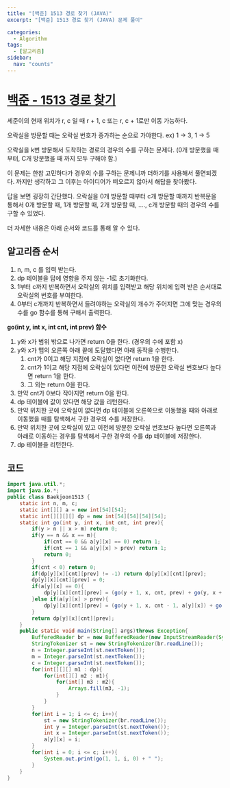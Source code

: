 ```yaml
---
title: "[백준] 1513 경로 찾기 (JAVA)"
excerpt: "[백준] 1513 경로 찾기 (JAVA) 문제 풀이"

categories:
  - Algorithm
tags:
  - [알고리즘]
sidebar:
  nav: "counts"
---
```


# [백준 - 1513 경로 찾기](https://www.acmicpc.net/problem/1513)

세준이의 현재 위치가 r, c 일 때 r + 1, c 또는 r, c + 1로만 이동 가능하다.

오락실을 방문할 때는 오락실 번호가 증가하는 순으로 가야한다. ex) 1 → 3, 1 → 5

오락실을 k번 방문해서 도착하는 경로의 경우의 수를 구하는 문제다. (0개 방문했을 때부터, C개 방문했을 때 까지 모두 구해야 함.)

이 문제는 한참 고민하다가 경우의 수를 구하는 문제니까 더하기를 사용해서 풀면되겠다. 까지만 생각하고 그 이후는 아이디어가 떠오르지 않아서 해답을 찾아봤다.

답을 보면 굉장히 간단했다. 오락실을 0개 방문할 때부터 c개 방문할 때까지 반복문을 통해서 0개 방문할 때, 1개 방문할 때, 2개 방문할 때, …., c개 방문할 때의 경우의 수를 구할 수 있었다.

더 자세한 내용은 아래 순서와 코드를 통해 알 수 있다.

## 알고리즘 순서

1. n, m, c 를 입력 받는다.
2. dp 테이블을 답에 영향을 주지 않는 -1로 초기화한다.
3. 1부터 c까지 반복하면서 오락실의 위치를 입력받고 해당 위치에 입력 받은 순서대로 오락실의 번호를 부여한다.
4. 0부터 c개까지 반복하면서 들려야하는 오락실의 개수가 주어지면 그에 맞는 경우의 수를 go 함수를 통해 구해서 출력한다.

**go(int y, int x, int cnt, int prev) 함수**

1. y와 x가 범위 밖으로 나가면 return 0을 한다. (경우의 수에 포함 x)
2. y와 x가 맵의 오른쪽 아래 끝에 도달했다면 아래 동작을 수행한다.
   1. cnt가 0이고 해당 지점에 오락실이 없다면 return 1을 한다.
   2. cnt가 1이고 해당 지점에 오락실이 있다면 이전에 방문한 오락실 번호보다 높다면 return 1을 한다.
   3. 그 외는 return 0을 한다.
3. 만약 cnt가 0보다 작아지면 return 0을 한다.
4. dp 테이블에 값이 있다면 해당 값을 리턴한다.
5. 만약 위치한 곳에 오락실이 없다면 dp 테이블에 오른쪽으로 이동했을 때와 아래로 이동했을 때를 탐색해서 구한 경우의 수를 저장한다.
6. 만약 위치한 곳에 오락실이 있고 이전에 방문한 오락실 번호보다 높다면 오른쪽과 아래로 이동하는 경우를 탐색해서 구한 경우의 수를 dp 테이블에 저장한다.
7. dp 테이블을 리턴한다.

## 코드

```java
import java.util.*;
import java.io.*;
public class Baekjoon1513 {
    static int n, m, c;
    static int[][] a = new int[54][54];
    static int[][][][] dp = new int[54][54][54][54];
    static int go(int y, int x, int cnt, int prev){
        if(y > n || x > m) return 0;
        if(y == n && x == m){
            if(cnt == 0 && a[y][x] == 0) return 1;
            if(cnt == 1 && a[y][x] > prev) return 1;
            return 0;
        }
        if(cnt < 0) return 0;
        if(dp[y][x][cnt][prev] != -1) return dp[y][x][cnt][prev];
        dp[y][x][cnt][prev] = 0;
        if(a[y][x] == 0){
            dp[y][x][cnt][prev] = (go(y + 1, x, cnt, prev) + go(y, x + 1, cnt, prev)) % 1000007;
        }else if(a[y][x] > prev){
            dp[y][x][cnt][prev] = (go(y + 1, x, cnt - 1, a[y][x]) + go(y, x + 1, cnt - 1, a[y][x])) % 1000007;
        }
        return dp[y][x][cnt][prev];
    }
    public static void main(String[] args)throws Exception{
        BufferedReader br = new BufferedReader(new InputStreamReader(System.in));
        StringTokenizer st = new StringTokenizer(br.readLine());
        n = Integer.parseInt(st.nextToken());
        m = Integer.parseInt(st.nextToken());
        c = Integer.parseInt(st.nextToken());
        for(int[][][] m1 : dp){
            for(int[][] m2 : m1){
                for(int[] m3 : m2){
                    Arrays.fill(m3, -1);
                }
            }
        }
        for(int i = 1; i <= c; i++){
            st = new StringTokenizer(br.readLine());
            int y = Integer.parseInt(st.nextToken());
            int x = Integer.parseInt(st.nextToken());
            a[y][x] = i;
        }
        for(int i = 0; i <= c; i++){
            System.out.print(go(1, 1, i, 0) + " ");
        }
    }
}
```
